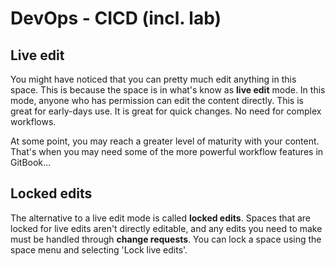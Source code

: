 # DevOps - CICD (incl. lab)

## Live edit

You might have noticed that you can pretty much edit anything in this space. This is because the space is in what's know as **live edit** mode. In this mode, anyone who has permission can edit the content directly. This is great for early-days use. It is great for quick changes. No need for complex workflows.

At some point, you may reach a greater level of maturity with your content. That's when you may need some of the more powerful workflow features in GitBook…

## Locked edits

The alternative to a live edit mode is called **locked edits**. Spaces that are locked for live edits aren't directly editable, and any edits you need to make must be handled through **change requests**. You can lock a space using the space menu and selecting 'Lock live edits'.
